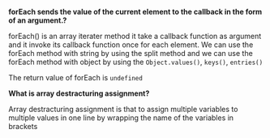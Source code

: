 **forEach sends the value of the current element to the callback in the form of an argument.?**  


forEach() is an array iterater method it take a callback function as argument and it invoke its callback function once for each element. We can use the forEach method with string by using the split method and we can use the forEach method with object by using the `Object.values()`, `keys()`, `entries()`

The return value of forEach is `undefined`



**What is array destracturing assignment?**  

Array destracturing assignment is that to assign multiple variables to multiple values in one line
by wrapping the name of the variables in brackets
